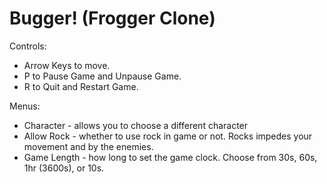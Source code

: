 Bugger! (Frogger Clone)
===============================

Controls:
  * Arrow Keys to move.
  * P to Pause Game and Unpause Game.
  * R to Quit and Restart Game.

Menus:
  * Character - allows you to choose a different character
  * Allow Rock - whether to use rock in game or not. Rocks impedes your movement and by the enemies.
  * Game Length - how long to set the game clock. Choose from 30s, 60s, 1hr (3600s), or 10s.
